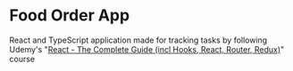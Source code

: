 # Food Order App

React and TypeScript application made for tracking tasks by following Udemy's "[React - The Complete Guide (incl Hooks, React, Router, Redux)](https://www.udemy.com/course/react-the-complete-guide-incl-redux/)" course